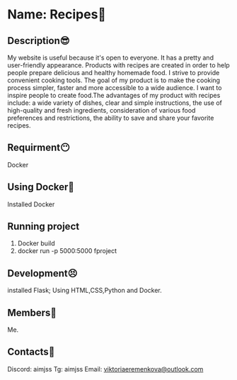 # Name: Recipes🍳

## Description😎
My website is useful because it's open to everyone. It has  a pretty and user-friendly appearance. 
Products with recipes are created in order to help people prepare delicious and healthy homemade food. I strive to provide convenient cooking tools. 
The goal of my product is to make the cooking process simpler, faster and more accessible to a wide audience. 
I want to inspire people to create food.The advantages of my product with recipes include: a wide variety of dishes, clear and simple instructions, 
the use of high-quality and fresh ingredients, consideration of various food preferences and restrictions, the ability to save and share your favorite recipes.

## Requirment😶
Docker

## Using Docker🐳
Installed Docker 

## Running project
1) Docker build
2) docker run -p 5000:5000 fproject

## Development😣
installed Flask; Using HTML,CSS,Python and Docker.

## Members🙂
Me.

## Contacts🥱
Discord: aimjss
Tg: aimjss
Email: viktoriaeremenkova@outlook.com
